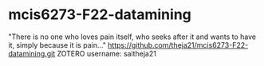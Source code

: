 # mcis6273-F22-datamining
"There is no one who loves pain itself, who seeks after it and wants to have it, simply because it is pain..."
https://github.com/theja21/mcis6273-F22-datamining.git
ZOTERO username: 
saitheja21
